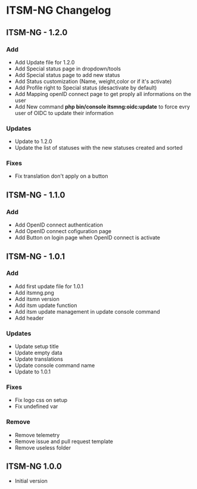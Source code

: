 # ITSM-NG Changelog

## ITSM-NG - 1.2.0

### Add

* Add Update file for 1.2.0
* Add Special status page in dropdown/tools
* Add Special status page to add new status
* Add Status customization (Name, weight,color or if it's activate)
* Add Profile right to Special status (desactivate by default)
* Add Mapping openID connect page to get proply all informations on the user
* Add New command **php bin/console itsmng:oidc:update** to force evry user of OIDC to update their information

### Updates

* Update to 1.2.0
* Update the list of statuses with the new statuses created and sorted

### Fixes

* Fix translation don't apply on a button

## ITSM-NG - 1.1.0

### Add

* Add OpenID connect authentication
* Add OpenID connect cofiguration page
* Add Button on login page when OpenID connect is activate

## ITSM-NG - 1.0.1

### Add

* Add first update file for 1.0.1
* Add itsmng.png
* Add itsmn version
* Add itsm update function
* Add itsm update management in update console command
* Add header

### Updates

* Update setup title
* Update empty data
* Update translations
* Update console command name
* Update to 1.0.1

### Fixes

* Fix logo css on setup
* Fix undefined var

### Remove

* Remove telemetry
* Remove issue and pull request template
* Remove useless folder

## ITSM-NG 1.0.0

* Initial version